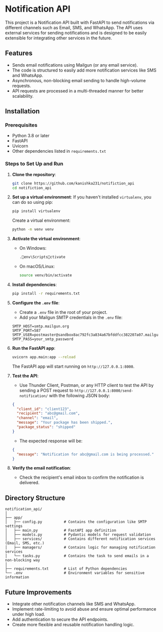 
# Notification API

This project is a Notification API built with FastAPI to send notifications via different channels such as Email, SMS, and WhatsApp. The API uses external services for sending notifications and is designed to be easily extensible for integrating other services in the future.

## Features
- Sends email notifications using Mailgun (or any email service).
- The code is structured to easily add more notification services like SMS and WhatsApp.
- Asynchronous, non-blocking email sending to handle high-volume requests.
- API requests are processed in a multi-threaded manner for better scalability.

## Installation

### Prerequisites
- Python 3.8 or later
- FastAPI
- Uvicorn
- Other dependencies listed in `requirements.txt`

### Steps to Set Up and Run

1. **Clone the repository**:
    ```bash
    git clone https://github.com/kanishka231/notifiction_api
    cd notifiction_api
    ```

2. **Set up a virtual environment**:
    If you haven't installed `virtualenv`, you can do so using pip:
    ```bash
    pip install virtualenv
    ```

    Create a virtual environment:
    ```bash
    python -m venv venv
    ```

3. **Activate the virtual environment**:
    - On Windows:
        ```bash
        .env\Scriptsctivate
        ```
    - On macOS/Linux:
        ```bash
        source venv/bin/activate
        ```

4. **Install dependencies**:
    ```bash
    pip install -r requirements.txt
    ```

5. **Configure the `.env` file**:
    - Create a `.env` file in the root of your project.
    - Add your Mailgun SMTP credentials in the `.env` file:
    ```
    SMTP_HOST=smtp.mailgun.org
    SMTP_PORT=587
    SMTP_USER=postmaster@sandbox8ac792fc3a834a67bfddfcc382207a07.mailgun.org
    SMTP_PASS=your_smtp_password
    ```

6. **Run the FastAPI app**:
    ```bash
    uvicorn app.main:app --reload
    ```

    The FastAPI app will start running on `http://127.0.0.1:8000`.

7. **Test the API**:
    - Use Thunder Client, Postman, or any HTTP client to test the API by sending a POST request to `http://127.0.0.1:8000/send-notification/` with the following JSON body:
    ```json
    {
      "client_id": "client123",
      "recipient": "abc@gmail.com",
      "channel": "email",
      "message": "Your package has been shipped.",
      "package_status": "shipped"
    }
    ```

    - The expected response will be:
    ```json
    {
      "message": "Notification for abc@gmail.com is being processed."
    }
    ```

8. **Verify the email notification**:
    - Check the recipient's email inbox to confirm the notification is delivered.

## Directory Structure

```
notification_api/
│
├── app/
│   ├── config.py          # Contains the configuration like SMTP settings
│   ├── main.py            # FastAPI app definition
│   ├── models.py          # Pydantic models for request validation
│   ├── services/          # Contains different notification services (Email, SMS, etc.)
│   ├── managers/          # Contains logic for managing notification services
│   └── tasks.py           # Contains the task to send emails in a non-blocking way
│
├── requirements.txt       # List of Python dependencies
└── .env                   # Environment variables for sensitive information
```

## Future Improvements
- Integrate other notification channels like SMS and WhatsApp.
- Implement rate-limiting to avoid abuse and ensure optimal performance under high load.
- Add authentication to secure the API endpoints.
- Create more flexible and reusable notification handling logic.

